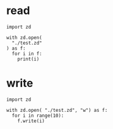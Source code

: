 # read

```
import zd

with zd.open(
  "./test.zd"
) as f:
  for i in f:
    print(i)
```

# write

```
import zd

with zd.open( "./test.zd", "w") as f:
  for i in range(10):
    f.write(i)
```
